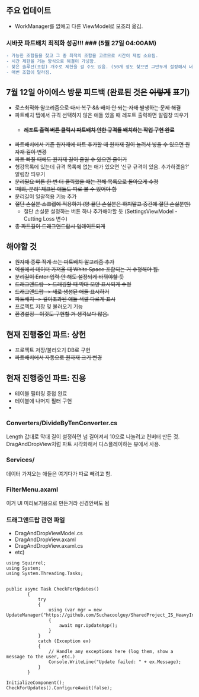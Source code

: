 ## 주요 업데이트 ##
- WorkManager를 없애고 다른 ViewModel로 모조리 옮김.

### 시바끗 파트배치 최적화 성공!!! ### (5월 27일 04:00AM)
```diff
- 가능한 조합들을 찾고 그 중 최적의 조합을 고르므로 시간이 제법 소요됨.
- 시간 제한을 거는 방식으로 해결이 가넝함.
- 찾은 솔루션(조합) 개수로 제한을 걸 수도 있음. (50개 정도 찾으면 그만두게 설정해서 너무 오래 걸리는 것 방지)
- 매번 조합이 달라짐.
```

## 7월 12일 아이에스 방문 피드백 (완료된 것은 ~~이렇게~~ 표기) ##

- ~~로스최적화 알고리즘으로 다시 복구 && 배치 안 되는 자재 발생하는 문제 해결~~
- 파트배치 탭에서 규격 선택하지 않은 애들 있을 때 레포트 출력하면 알림창 띄우기
    - #### ~~레포트 출력 버튼 클릭시 파트배치 안한 규격들 배치하는 작업 구현 완료~~
- ~~파트배치에서 기존 원자재에 파트 추가할 때 원자재 길이 늘려서 넣을 수 있으면 원자재 길이 변경~~
- ~~파트 빠질 때에도 원자재 길이 줄일 수 있으면 줄이기~~
- 형강목록에 있는데 규격 목록에 없는 애가 있으면 ‘신규 규격이 있음. 추가하겠음?’ 알림창 띄우기
- ~~분리필요 버튼 한 번 더 클릭했을 때는 전체 목록으로 돌아오게 수정~~
- ~~‘제외, 분리’ 체크된 애들도 따로 볼 수 있어야 함~~
- 분리길이 일괄적용 기능 추가
- ~~절단 손실분 스크랩에 적용하기 (양 끝단 손실분은 하지말고 중간에 절단 손실분만)~~
    - 절단 손실분 설정하는 버튼 하나 추가해야할 듯 (SettingsViewModel - Cutting Loss 변수)
- ~~총 파트길이 드래그앤드랍시 업데이트되게~~

## 해야할 것 ##
- ~~원자재 종류 적게 쓰는 파트배치 알고리즘 추가~~
- ~~엑셀에서 데이터 가져올 때 White Space 포함되는 거 수정해야 됨.~~
- ~~분리길이 Enter 입력 안 해도 설정되게 바꿔야할 듯~~
- ~~드래그앤드랍 -> 드래깅할 때 막대 모양 표시되게 수정~~
- ~~드래그앤드랍 -> 새로 생성된 애들 표시하기~~
- ~~파트배치 -> 길이초과된 애들 색깔 다르게 표시~~
- 프로젝트 저장 및 불러오기 기능
- ~~환경설정 - 이것도 구현할 거 생각보다 많음.~~

## 현재 진행중인 파트: 상헌 ##
- 프로젝트 저장/불러오기 DB로 구현
- ~~파트배치에서 자동으로 원자재 크기 변경~~

## 현재 진행중인 파트: 진용 ##
- 테이블 필터링 중첩 완료 
- 테이블에 나머지 필터 구현 
- 
### Converters/DivideByTenConverter.cs ###
Length 값대로 막대 길이 설정하면 넘 길어져서 10으로 나눌려고 컨버터 만든 것. DragAndDropView처럼 파트 시각화해서 디스플레이하는 뷰에서 사용. 

### Services/ ###
데이터 가져오는 애들은 여기다가 따로 빼려고 함.

### FilterMenu.axaml ###
이거 UI 미리보기용으로 만든거라 신경안써도 됨

### 드래그앤드랍 관련 파일 ###
- DragAndDropViewModel.cs
- DragAndDropView.axaml
- DragAndDropView.axaml.cs
- etc)
```
using Squirrel;
using System;
using System.Threading.Tasks;


public async Task CheckForUpdates()
        {
            try
            {
                using (var mgr = new UpdateManager("https://github.com/Suchacoolguy/SharedProject_IS_HeavyIndustry/releases/tag/v0.00"))
                {
                    await mgr.UpdateApp();
                }
            }
            catch (Exception ex)
            {
                // Handle any exceptions here (log them, show a message to the user, etc.)
                Console.WriteLine("Update failed: " + ex.Message);
            }
        }
```

```
InitializeComponent();
CheckForUpdates().ConfigureAwait(false);
```

